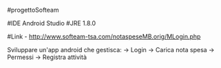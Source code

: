 #progettoSofteam

#IDE Android Studio
#JRE 1.8.0

#Link - http://www.softeam-tsa.com/notaspeseMB.orig/MLogin.php

Sviluppare un'app android che gestisca:
  ->  Login
  ->  Carica nota spesa
  ->  Permessi
  ->  Registra attività
